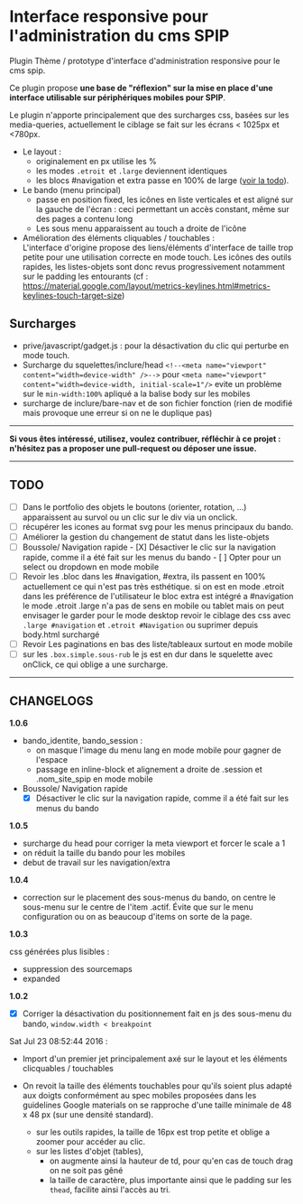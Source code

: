 # Interface responsive pour l'administration du cms SPIP

Plugin Thème / prototype d'interface d'administration responsive pour le cms spip.

Ce plugin propose **une base de "réflexion" sur la mise en place d'une interface utilisable sur périphériques mobiles pour SPIP**.

Le plugin n'apporte principalement que des surcharges css,
basées sur les media-queries, actuellement le ciblage se fait sur les écrans  < 1025px et <780px.

*	Le layout :
	*	originalement en px utilise les %
	*	les modes `.etroit `et `.large` deviennent identiques
	*	les blocs #navigation et extra passe en 100% de large ([voir la todo](#todo)).
*	Le bando (menu principal)
	*	passe en position fixed, les icônes en liste verticales et est aligné sur la gauche de l'écran : ceci permettant un accès constant, même sur des pages a contenu long
	*	Les sous menu apparaissent au touch a droite de l'icône
*	Amélioration des éléments cliquables / touchables :  
	L'interface d'origine propose des liens/éléments d'interface de taille trop petite pour une utilisation correcte en mode touch. Les icônes des outils rapides, les listes-objets sont donc revus progressivement notamment sur le padding les entourants (cf : https://material.google.com/layout/metrics-keylines.html#metrics-keylines-touch-target-size)

## Surcharges

*   prive/javascript/gadget.js :
    pour la désactivation du clic qui perturbe en mode touch.
*   Surcharge du squelettes/inclure/head
    `<!--<meta name="viewport" content="width=device-width" />-->`
    pour
    `<meta name="viewport" content="width=device-width, initial-scale=1"/>`
    evite un problème sur le `min-width:100%` apliqué a la balise body sur les mobiles
*   surcharge de inclure/bare-nav et de son fichier fonction (rien de modifié mais provoque une erreur si on ne le duplique pas)   
    
---

**Si vous êtes intéressé, utilisez, voulez contribuer, réfléchir à ce projet :
n'hésitez pas a proposer une pull-request ou déposer une issue.**

---

## TODO

- [ ]   Dans le portfolio des objets le boutons (orienter, rotation, …) apparaissent au survol ou un clic sur le div via un onclick.
- [ ]   récupérer les icones au format svg pour les menus principaux du bando.
- [ ]   Améliorer la gestion du changement de statut dans les liste-objets
- [ ]   Boussole/ Navigation rapide
        - [X] Désactiver le clic sur la navigation rapide, comme il a été fait sur les menus du bando
        - [ ] Opter pour un select ou dropdown en mode mobile
- [ ]   Revoir les .bloc dans les #navigation, #extra, ils passent en 100% actuellement ce qui n'est pas très esthétique.
        si on est en mode .etroit dans les préférence de l'utilisateur le bloc extra est intégré a #navigation
        le mode .etroit .large n'a pas de sens en mobile ou tablet mais on peut envisager le garder pour le mode desktop
        revoir le ciblage des css avec `.large #navigation` et `.etroit #Navigation` ou suprimer depuis body.html surchargé
- [ ]   Revoir Les paginations en bas des liste/tableaux surtout en mode mobile
- [ ]   sur les `.box.simple.sous-rub` le js est en dur dans le squelette avec onClick, ce qui oblige a une surcharge.

--- 

## CHANGELOGS

**1.0.6**

-   bando_identite, bando_session :
    - on masque l'image du menu lang en mode mobile pour gagner de l'espace
    - passage en inline-block et alignement a droite de .session et .nom_site_spip en mode mobile
-   Boussole/ Navigation rapide
    - [X] Désactiver le clic sur la navigation rapide, comme il a été fait sur les menus du bando
    
**1.0.5**

- surcharge du head pour corriger la meta viewport et forcer le scale a 1
- on réduit la taille du bando pour les mobiles
- debut de travail sur les navigation/extra


**1.0.4**

- correction sur le placement des sous-menus du bando, on centre le sous-menu sur le centre de l'item .actif. Évite que sur le menu configuration ou on as beaucoup d'items on sorte de la page.

**1.0.3**

css générées plus lisibles :

- suppression des sourcemaps
- expanded

**1.0.2**

*   [x] Corriger la désactivation du positionnement fait en js des sous-menu du bando, `window.width < breakpoint `

Sat Jul 23 08:52:44 2016 :

*   Import d'un premier jet principalement axé sur le layout et les éléments clicquables / touchables

*   On revoit la taille des éléments touchables pour qu'ils soient plus adapté aux doigts conformément au spec mobiles proposées dans les guidelines Google materials on se rapproche d'une taille minimale de 48 x 48 px (sur une densité standard).
    
    * sur les outils rapides, la taille de 16px est trop petite et oblige a zoomer pour accéder au clic.
    * sur les listes d'objet (tables),
        *   on augmente ainsi la hauteur de td, pour qu'en cas de touch drag on ne soit pas gêné
        *   la taille de caractère, plus importante ainsi que le padding sur les `thead`, facilite ainsi l'accès au tri.
 
